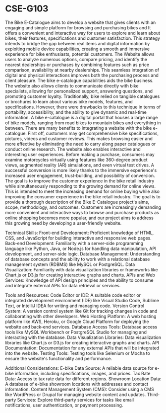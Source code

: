 # CSE-G103
The Bike E-Catalogue aims to develop a website that gives clients with an engaging and simple platform for browsing and purchasing bikes and It offers a convenient and interactive way for users to explore and learn about bikes, their features, specifications and customer satisfaction. This strategy intends to bridge the gap between real items and digital information by exploiting mobile device capabilities, creating a smooth and immersive experience for bike enthusiasts, potential customers. The Website allows users to analyze numerous options, compare pricing, and identify the nearest dealerships or purchases by combining features such as price comparison, availability at nearby dealerships. This seamless integration of digital and physical interactions improves both the purchasing process and client pleasure.
The bike e-catalogue capabilities aids the bike business. The website also allows clients to communicate directly with bike specialists, allowing for personalized support, answering questions, and promoting customer loyalty. Traditionally, bike relied on tangible catalogues or brochures to learn about various bike models, features, and specifications. However, there were drawbacks to this technique in terms of portability, accessibility, and the ability to give dynamic and real-time information. A bike e-catalogue is a digital portal that houses a large range of bike models, ranging from road bikes to mountain bikes and everything in between. There are many benefits to integrating a website with the bike e-catalogue. First off, customers may get comprehensive bike specifications, pictures, videos and customer reviews. This makes browsing easier and more effective by eliminating the need to carry along paper catalogues or conduct online research.
The website also enables interactive and interesting user experiences. Before making a purchase, consumers may examine motorcycles virtually using features like 360-degree product views, augmented reality (AR) simulations, and even virtual test drives. A successful conversion is more likely thanks to the immersive experience's increased user engagement, trust-building, and possibility of conversion.
The goal is to improve the customer experience in the bike retail industry while simultaneously responding to the growing demand for online views. This is intended to meet the increasing demand for online buying while also improving the consumer experience in the bike retail industry. The goal is to provide a thorough description of the Bike E-Catalogue project's aims, scope, methodology, and outcomes. Customers are increasingly demanding more convenient and interactive ways to browse and purchase products as online shopping becomes more popular, and our project aims to address this growing need by developing a user-friendly website.

Technical Skills:
Front-end Development: Proficient knowledge of HTML, CSS, and JavaScript for building interactive and responsive web pages.
Back-end Development: Familiarity with a server-side programming language like Python, Java, or Node.js for handling data manipulation, API development, and server-side logic.
Database Management: Understanding of database concepts and the ability to work with a relational database management system (RDBMS) like MySQL or PostgreSQL.
Data Visualization: Familiarity with data visualization libraries or frameworks like Chart.js or D3.js for creating interactive graphs and charts.
APIs and Web Services: Knowledge of API design principles and the ability to consume and integrate external APIs for data retrieval or services.

Tools and Resources:
Code Editor or IDE: A suitable code editor or integrated development environment (IDE) like Visual Studio Code, Sublime Text, or IntelliJ IDEA for writing and managing code.
Version Control System: A version control system like Git for tracking changes in code and collaborating with other developers.
Web Hosting Platform: A web hosting platform like AWS, Heroku, or Google Cloud Platform for deploying the website and back-end services.
Database Access Tools: Database access tools like MySQL Workbench or PostgreSQL Studio for managing and interacting with the database.
Data Visualization Libraries: Data visualization libraries like Chart.js or D3.js for creating interactive graphs and charts.
API Documentation: Documentation for any external APIs that will be integrated into the website.
Testing Tools: Testing tools like Selenium or Mocha to ensure the website's functionality and performance.

Additional Considerations:
E-bike Data Source: A reliable data source for e-bike information, including specifications, images, and prices.
Tax Rate Data: Access to tax rate data for different regions.
Showroom Location Data: A database of e-bike showroom locations with addresses and contact information.
Content Management System (CMS): Consider using a CMS like WordPress or Drupal for managing website content and updates.
Third-party Services: Explore third-party services for tasks like email notifications, user authentication, or payment processing.
